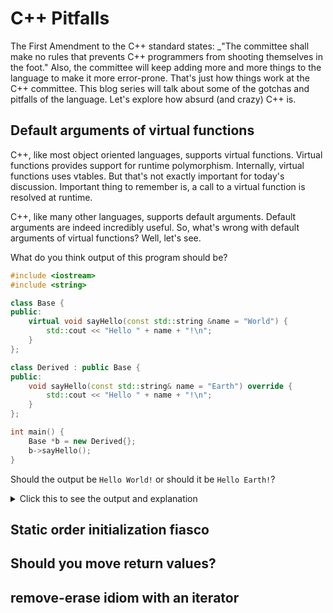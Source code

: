 # C++ Pitfalls

The First Amendment to the C++ standard states: _"The committee shall make no
rules that prevents C++ programmers from shooting themselves in the foot."
Also, the committee will keep adding more and more things to the language to
make it more error-prone. That's just how things work at the C++ committee.
This blog series will talk about some of the gotchas and pitfalls of the
language. Let's explore how absurd (and crazy) C++ is.

## Default arguments of virtual functions

C++, like most object oriented languages, supports virtual functions. Virtual
functions provides support for runtime polymorphism. Internally, virtual
functions uses vtables. But that's not exactly important for today's
discussion. Important thing to remember is, a call to a virtual function
is resolved at runtime.

C++, like many other languages, supports default arguments. Default arguments
are indeed incredibly useful. So, what's wrong with default arguments of virtual
functions? Well, let's see.

What do you think output of this program should be?


```cpp
#include <iostream>
#include <string>

class Base {
public:
    virtual void sayHello(const std::string &name = "World") {
        std::cout << "Hello " + name + "!\n";
    }
};

class Derived : public Base {
public:
    void sayHello(const std::string& name = "Earth") override {
        std::cout << "Hello " + name + "!\n";
    }
};

int main() {
    Base *b = new Derived{};
    b->sayHello();
}
```

Should the output be `Hello World!` or should it be `Hello Earth!`?

<details>
<summary> Click this to see the output and explanation</summary>
Hello World!
--------------

But why? Default arguments is a compile-time phenomenon. Compiler inserts them
in the function call at compile-time. On the other hand, virtual functions
is (of course) runtime phenomenon. Therefore, compiler takes the default arguments
from the compile-time function.
</details>

## Static order initialization fiasco

## Should you move return values?

## remove-erase idiom with an iterator